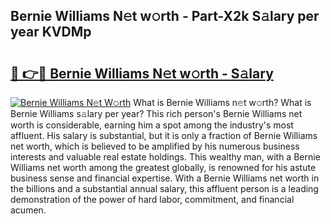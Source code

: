 ## Bernie Williams N𝚎t w𝚘rth - Part-X2k S𝚊lary per year KVDMp

# <h2><a href="http://gc2z9gv.nevu.top/?p=Bernie+Williams">🔗 👉🔴 Bernie Williams N𝚎t w𝚘rth - S𝚊lary</a></h2>

[![Bernie Williams N𝚎t W𝚘rth](https://i.imgur.com/Oavwk0R.jpeg)](http://gc2z9gv.nevu.top/?p=Bernie+Williams)
What is Bernie Williams n𝚎t w𝚘rth? What is Bernie Williams s𝚊lary per year?
This rich person's Bernie Williams net worth is considerable, earning him a spot among the industry's most affluent. His salary is substantial, but it is only a fraction of Bernie Williams net worth, which is believed to be amplified by his numerous business interests and valuable real estate holdings. This wealthy man, with a Bernie Williams net worth among the greatest globally, is renowned for his astute business sense and financial expertise. With a Bernie Williams net worth in the billions and a substantial annual salary, this affluent person is a leading demonstration of the power of hard labor, commitment, and financial acumen.
